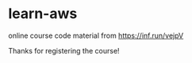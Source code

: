 # learn-aws

online course code material from https://inf.run/vejpV

Thanks for registering the course!
